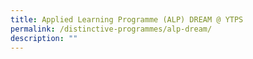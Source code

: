 ```yaml
---
title: Applied Learning Programme (ALP) DREAM @ YTPS
permalink: /distinctive-programmes/alp-dream/
description: ""
---
```

